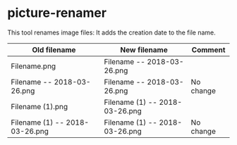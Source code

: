 # picture-renamer

This tool renames image files: It adds the creation date to the file name.

| Old filename                   | New filename                   | Comment   | 
| ------------------------------ | ------------------------------ | --------- |
| Filename.png                   | Filename -- 2018-03-26.png     |           |
| Filename -- 2018-03-26.png     | Filename -- 2018-03-26.png     | No change |
| Filename (1).png               | Filename (1) -- 2018-03-26.png |           |
| Filename (1) -- 2018-03-26.png | Filename (1) -- 2018-03-26.png | No change |
